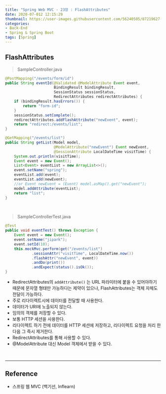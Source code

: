 ```yaml
---
title: "Spring Web MVC - 23장 : FlashAttributes"
date: 2020-07-012 12:15:29
thumbnail: https://user-images.githubusercontent.com/56240505/87219627-c1f8af80-c397-11ea-96bb-83c3f59b7229.png
categories:
- Back-End
- Spring & Spring Boot
tags: [Spring]
---
```


## FlashAttributes

> SampleController.java

```java
@PostMapping("/events/form/id")
public String eventId(@Validated @ModelAttribute Event event,
                      BindingResult bindingResult,
                      SessionStatus sessionStatus,
                      RedirectAttributes redirectAttributes) {
    if (bindingResult.hasErrors()) {
        return "form-id";
    }
    sessionStatus.setComplete();
    redirectAttributes.addFlashAttribute("newEvent", event);
    return "redirect:/events/list";
}

@GetMapping("/events/list")
public String getList(Model model,
                      @ModelAttribute("newEvent") Event newEvent,
                      @SessionAttribute LocalDateTime visitTime) {
    System.out.println(visitTime);
    Event event = new Event();
    List<Event> eventList = new ArrayList<>();
    event.setName("spring");
    eventList.add(event);
    eventList.add(newEvent);
    //or Event newEvent = (Event) model.asMap().get("newEvent");
    model.addAttribute(eventList);
    return "list";
}
```

<br>

> SampleControllerTest.java

```java
@Test
public void eventTest() throws Exception {
    Event event = new Event();
    event.setName("jipark");
    event.setId(10);
    this.mockMvc.perform(get("/events/list")
            .sessionAttr("visitTime", LocalDateTime.now())
            .flashAttr("newEvent", event))
            .andDo(print())
            .andExpect(status().isOk());
}
```

* RedirectAttributes의 `addAttribute()` 는 URL 파라미터에 붙을 수 있어야하기 때문에 문자열 형태만 가능하다는 제약이 있으나, FlashAttributes는 객체 자체도 전달이 가능하다.
* 주로 리다이렉트시에 데이터를 전달할 때 사용한다.
* 데이터가 URI에 노출되지 않는다.
* 임의의 객체를 저장할 수 있다.
* 보통 HTTP 세션을 사용한다.
* 리다이렉트 하기 전에 데이터를 HTTP 세션에 저장하고, 리다이렉트 요청을 처리 한 다음 그 즉시 제거한다.
* RedirectAttributes를 통해 사용할 수 있다.
* @ModelAttribute 대신 Model 객체에서 받을 수 있다.

<br>

---

## Reference

*	스프링 웹 MVC (백기선, Inflearn)
